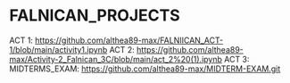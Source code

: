 # FALNICAN_PROJECTS
ACT 1: https://github.com/althea89-max/FALNIICAN_ACT-1/blob/main/activity1.ipynb
ACT 2: https://github.com/althea89-max/Activity-2_Falnican_3C/blob/main/act_2%20(1).ipynb
ACT 3: 
MIDTERMS_EXAM: https://github.com/althea89-max/MIDTERM-EXAM.git
